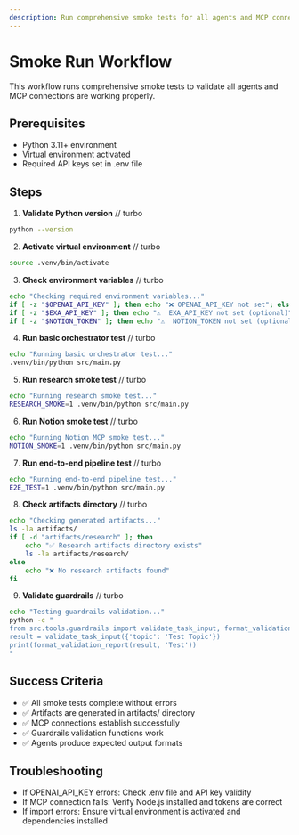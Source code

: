 ```yaml
---
description: Run comprehensive smoke tests for all agents and MCP connections
---
```


# Smoke Run Workflow

This workflow runs comprehensive smoke tests to validate all agents and MCP connections are working properly.

## Prerequisites
- Python 3.11+ environment
- Virtual environment activated
- Required API keys set in .env file

## Steps

1. **Validate Python version**
// turbo
```bash
python --version
```

2. **Activate virtual environment**
// turbo
```bash
source .venv/bin/activate
```

3. **Check environment variables**
// turbo
```bash
echo "Checking required environment variables..."
if [ -z "$OPENAI_API_KEY" ]; then echo "❌ OPENAI_API_KEY not set"; else echo "✅ OPENAI_API_KEY set"; fi
if [ -z "$EXA_API_KEY" ]; then echo "⚠️  EXA_API_KEY not set (optional)"; else echo "✅ EXA_API_KEY set"; fi
if [ -z "$NOTION_TOKEN" ]; then echo "⚠️  NOTION_TOKEN not set (optional)"; else echo "✅ NOTION_TOKEN set"; fi
```

4. **Run basic orchestrator test**
// turbo
```bash
echo "Running basic orchestrator test..."
.venv/bin/python src/main.py
```

5. **Run research smoke test**
// turbo
```bash
echo "Running research smoke test..."
RESEARCH_SMOKE=1 .venv/bin/python src/main.py
```

6. **Run Notion smoke test**
// turbo
```bash
echo "Running Notion MCP smoke test..."
NOTION_SMOKE=1 .venv/bin/python src/main.py
```

7. **Run end-to-end pipeline test**
// turbo
```bash
echo "Running end-to-end pipeline test..."
E2E_TEST=1 .venv/bin/python src/main.py
```

8. **Check artifacts directory**
// turbo
```bash
echo "Checking generated artifacts..."
ls -la artifacts/
if [ -d "artifacts/research" ]; then
    echo "✅ Research artifacts directory exists"
    ls -la artifacts/research/
else
    echo "❌ No research artifacts found"
fi
```

9. **Validate guardrails**
// turbo
```bash
echo "Testing guardrails validation..."
python -c "
from src.tools.guardrails import validate_task_input, format_validation_report
result = validate_task_input({'topic': 'Test Topic'})
print(format_validation_report(result, 'Test'))
"
```

## Success Criteria
- ✅ All smoke tests complete without errors
- ✅ Artifacts are generated in artifacts/ directory
- ✅ MCP connections establish successfully
- ✅ Guardrails validation functions work
- ✅ Agents produce expected output formats

## Troubleshooting
- If OPENAI_API_KEY errors: Check .env file and API key validity
- If MCP connection fails: Verify Node.js installed and tokens are correct
- If import errors: Ensure virtual environment is activated and dependencies installed
